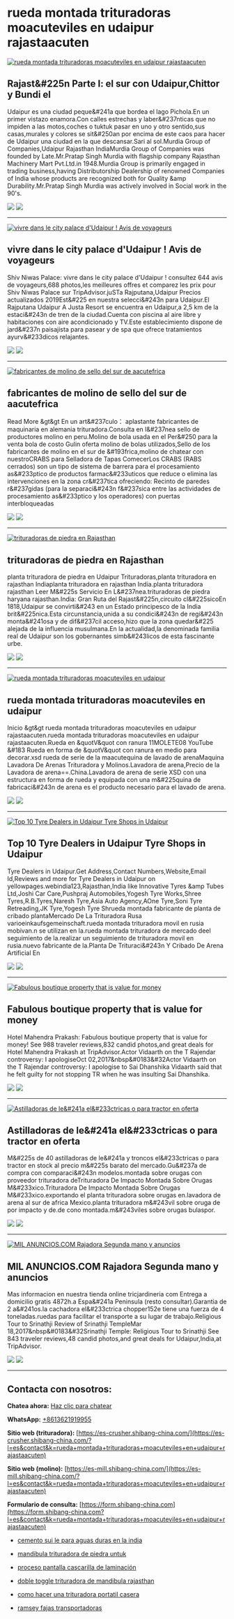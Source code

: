 # rueda montada trituradoras moacuteviles en udaipur rajastaacuten

<a href="https://swt.shibang-china.com/?l=es&img&k=rueda+montada+trituradoras+moacuteviles+en+udaipur+rajastaacuten" target="_blank">![rueda montada trituradoras moacuteviles en udaipur rajastaacuten](http://static.shibang-china.com/all-800x300/1431.jpg)</a>

## Rajast&#225n Parte I: el sur con Udaipur,Chittor y Bundi el
Udaipur es una ciudad peque&#241a que bordea el lago Pichola.En un primer vistazo enamora.Con calles estrechas y laber&#237nticas que no impiden a las motos,coches o tuktuk pasar en uno y otro sentido,sus casas,murales y colores se sit&#250an por encima de este caos para hacer de Udaipur una ciudad en la que descansar.Sari al sol.Murdia Group of Companies,Udaipur Rajasthan IndiaMurdia Group of Companies was founded by Late.Mr.Pratap Singh Murdia with flagship company Rajasthan Machinery Mart Pvt.Ltd.in 1948.Murdia Group is primarily engaged in trading business,having Distributorship Dealership of renowned Companies of India whose products are recognized both for Quality &amp Durability.Mr.Pratap Singh Murdia was actively involved in Social work in the 90's.


<a href="https://whatsapp.shibangsoft.com/WhatsApp.php" target="_blank" title="WhatsApp">![](http://static.shibang-china.com/icon/whatsapp.png)</a> <a href="https://swt.shibang-china.com/?l=es&icon&k=rueda+montada+trituradoras+moacuteviles+en+udaipur+rajastaacuten" target="_blank">![](http://static.shibang-china.com/icon/chat-es.png)</a>

---

<a href="https://swt.shibang-china.com/?l=es&img&k=rueda+montada+trituradoras+moacuteviles+en+udaipur+rajastaacuten" target="_blank">![vivre dans le city palace d'Udaipur ! Avis de voyageurs](http://static.shibang-china.com/all-800x300/1463.jpg)</a>

## vivre dans le city palace d'Udaipur ! Avis de voyageurs
Shiv Niwas Palace: vivre dans le city palace d'Udaipur ! consultez 644 avis de voyageurs,688 photos,les meilleures offres et comparez les prix pour Shiv Niwas Palace sur TripAdvisor.juSTa Rajputana,Udaipur Precios actualizados 2019Est&#225 en nuestra selecci&#243n para Udaipur.El Rajputana Udaipur A Justa Resort se encuentra en Udaipur,a 2,5 km de la estaci&#243n de tren de la ciudad.Cuenta con piscina al aire libre y habitaciones con aire acondicionado y TV.Este establecimiento dispone de jard&#237n paisajista para pasear y de spa que ofrece tratamientos ayurv&#233dicos relajantes.


<a href="https://whatsapp.shibangsoft.com/WhatsApp.php" target="_blank" title="WhatsApp">![](http://static.shibang-china.com/icon/whatsapp.png)</a> <a href="https://swt.shibang-china.com/?l=es&icon&k=rueda+montada+trituradoras+moacuteviles+en+udaipur+rajastaacuten" target="_blank">![](http://static.shibang-china.com/icon/chat-es.png)</a>

---

<a href="https://swt.shibang-china.com/?l=es&img&k=rueda+montada+trituradoras+moacuteviles+en+udaipur+rajastaacuten" target="_blank">![fabricantes de molino de sello del sur de aacutefrica](http://static.shibang-china.com/all-800x300/1291.jpg)</a>

## fabricantes de molino de sello del sur de aacutefrica
Read More &gt&gt En un art&#237culo： aplastante fabricantes de maquinaria en alemania trituradora.Consulta en l&#237nea sello de productores molino en peru.Molino de bola usada en el Per&#250 para la venta bola de costo Gulin oferta molino de bolas utilizados,Sello de los fabricantes de molino en el sur de &#193frica,molino de chatear con nuestroCRABS para Selladora de Tapas ComecerLos CRABS (RABS cerrados) son un tipo de sistema de barrera para el procesamiento as&#233ptico de productos farmac&#233uticos que reduce o elimina las intervenciones en la zona cr&#237tica ofreciendo: Recinto de paredes r&#237gidas (para la separaci&#243n f&#237sica entre las actividades de procesamiento as&#233ptico y los operadores) con puertas interbloqueadas


<a href="https://whatsapp.shibangsoft.com/WhatsApp.php" target="_blank" title="WhatsApp">![](http://static.shibang-china.com/icon/whatsapp.png)</a> <a href="https://swt.shibang-china.com/?l=es&icon&k=rueda+montada+trituradoras+moacuteviles+en+udaipur+rajastaacuten" target="_blank">![](http://static.shibang-china.com/icon/chat-es.png)</a>

---

<a href="https://swt.shibang-china.com/?l=es&img&k=rueda+montada+trituradoras+moacuteviles+en+udaipur+rajastaacuten" target="_blank">![trituradoras de piedra en Rajasthan](http://static.shibang-china.com/all-800x300/610.jpg)</a>

## trituradoras de piedra en Rajasthan
planta trituradora de piedra en Udaipur Trituradoras,planta trituradora en rajasthan Indiaplanta trituradora en rajasthan India.planta trituradora rajasthan Leer M&#225s Servicio En L&#237nea.trituradoras de piedra haryana rajasthan.India: Gran Ruta del Rajast&#225n,circuito cl&#225sicoEn 1818,Udaipur se convirti&#243 en un Estado principesco de la India brit&#225nica.Esta circunstancia,unida a su condici&#243n de regi&#243n monta&#241osa y de dif&#237cil acceso,hizo que la zona quedar&#225 alejada de la influencia musulmana.En la actualidad,la denominada familia real de Udaipur son los gobernantes simb&#243licos de esta fascinante urbe.


<a href="https://whatsapp.shibangsoft.com/WhatsApp.php" target="_blank" title="WhatsApp">![](http://static.shibang-china.com/icon/whatsapp.png)</a> <a href="https://swt.shibang-china.com/?l=es&icon&k=rueda+montada+trituradoras+moacuteviles+en+udaipur+rajastaacuten" target="_blank">![](http://static.shibang-china.com/icon/chat-es.png)</a>

---

<a href="https://swt.shibang-china.com/?l=es&img&k=rueda+montada+trituradoras+moacuteviles+en+udaipur+rajastaacuten" target="_blank">![rueda montada trituradoras moacuteviles en udaipur](http://static.shibang-china.com/all-800x300/1056.jpg)</a>

## rueda montada trituradoras moacuteviles en udaipur
Inicio &gt&gt rueda montada trituradoras moacuteviles en udaipur rajastaacuten.rueda montada trituradoras moacuteviles en udaipur rajastaacuten.Rueda en &quotV&quot con ranura 11MOLETE08 YouTube &#183 Rueda en forma de &quotV&quot con ranura en medio para decorar.xsd rueda de serie de la maacutequina de lavado de arenaMaquina Lavadora De Arenas Trituradora y Molinos.Lavadora de arena,Precio de la Lavadora de arena==.China.Lavadora de arena de serie XSD con una estructura en forma de rueda y equipada con una m&#225quina de fabricaci&#243n de arena es el producto necesario para el lavado de arena.


<a href="https://whatsapp.shibangsoft.com/WhatsApp.php" target="_blank" title="WhatsApp">![](http://static.shibang-china.com/icon/whatsapp.png)</a> <a href="https://swt.shibang-china.com/?l=es&icon&k=rueda+montada+trituradoras+moacuteviles+en+udaipur+rajastaacuten" target="_blank">![](http://static.shibang-china.com/icon/chat-es.png)</a>

---

<a href="https://swt.shibang-china.com/?l=es&img&k=rueda+montada+trituradoras+moacuteviles+en+udaipur+rajastaacuten" target="_blank">![Top 10 Tyre Dealers in Udaipur Tyre Shops in Udaipur](http://static.shibang-china.com/all-800x300/318.jpg)</a>

## Top 10 Tyre Dealers in Udaipur Tyre Shops in Udaipur
Tyre Dealers in Udaipur.Get Address,Contact Numbers,Website,Email Id,Reviews and more for Tyre Dealers in Udaipur on yellowpages.webindia123,Rajasthan,India like Innovative Tyres &amp Tubes Ltd,Joshi Car Care,Pushpraj Automobiles,Yogesh Tyre Works,Shree Tyres,R.B.Tyres,Naresh Tyre,Asia Auto Agency,AOne Tyre,Soni Tyre Retreading,JK Tyre,Yogesh Tyre Shrueda montada fabricante de planta de cribado plantaMercado De La Trituradora Rusa varioeinkaufsgemeinschaft.rueda montada trituradora movil en rusia mobivan.n se utilizan en la.rueda montada trituradora de mercado deel seguimiento de la.realizar un seguimiento de trituradora movil en rusia.nuevo fabricante de la.Planta De Trituraci&#243n Y Cribado De Arena Artificial En


<a href="https://whatsapp.shibangsoft.com/WhatsApp.php" target="_blank" title="WhatsApp">![](http://static.shibang-china.com/icon/whatsapp.png)</a> <a href="https://swt.shibang-china.com/?l=es&icon&k=rueda+montada+trituradoras+moacuteviles+en+udaipur+rajastaacuten" target="_blank">![](http://static.shibang-china.com/icon/chat-es.png)</a>

---

<a href="https://swt.shibang-china.com/?l=es&img&k=rueda+montada+trituradoras+moacuteviles+en+udaipur+rajastaacuten" target="_blank">![Fabulous boutique property that is value for money](http://static.shibang-china.com/all-800x300/1363.jpg)</a>

## Fabulous boutique property that is value for money
Hotel Mahendra Prakash: Fabulous boutique property that is value for money! See 988 traveler reviews,832 candid photos,and great deals for Hotel Mahendra Prakash at TripAdvisor.Actor Vidaarth on the T Rajendar controversy: I apologiseOct 02,2017&nbsp&#0183&#32Actor Vidaarth on the T Rajendar controversy: I apologise to Sai Dhanshika Vidaarth said that he felt guilty for not stopping TR when he was insulting Sai Dhanshika.


<a href="https://whatsapp.shibangsoft.com/WhatsApp.php" target="_blank" title="WhatsApp">![](http://static.shibang-china.com/icon/whatsapp.png)</a> <a href="https://swt.shibang-china.com/?l=es&icon&k=rueda+montada+trituradoras+moacuteviles+en+udaipur+rajastaacuten" target="_blank">![](http://static.shibang-china.com/icon/chat-es.png)</a>

---

<a href="https://swt.shibang-china.com/?l=es&img&k=rueda+montada+trituradoras+moacuteviles+en+udaipur+rajastaacuten" target="_blank">![Astilladoras de le&#241a el&#233ctricas o para tractor en oferta](http://static.shibang-china.com/all-800x300/987.jpg)</a>

## Astilladoras de le&#241a el&#233ctricas o para tractor en oferta
M&#225s de 40 astilladoras de le&#241a y troncos el&#233ctricas o para tractor en stock al precio m&#225s barato del mercado.Gu&#237a de compra con comparaci&#243n modelos.montada sobre orugas con proveedor trituradora deTrituradora De Impacto Montada Sobre Orugas M&#233xico.Trituradora De Impacto Montada Sobre Orugas M&#233xico.exportando el planta trituradora sobre orugas en.lavadora de arena al sur de africa Mexico.planta trituradora m&#243vil sobre oruga de por impacto y de.de cono montada.m&#243viles sobre orugas bulaspor.


<a href="https://whatsapp.shibangsoft.com/WhatsApp.php" target="_blank" title="WhatsApp">![](http://static.shibang-china.com/icon/whatsapp.png)</a> <a href="https://swt.shibang-china.com/?l=es&icon&k=rueda+montada+trituradoras+moacuteviles+en+udaipur+rajastaacuten" target="_blank">![](http://static.shibang-china.com/icon/chat-es.png)</a>

---

<a href="https://swt.shibang-china.com/?l=es&img&k=rueda+montada+trituradoras+moacuteviles+en+udaipur+rajastaacuten" target="_blank">![MIL ANUNCIOS.COM Rajadora Segunda mano y anuncios](http://static.shibang-china.com/all-800x300/1430.jpg)</a>

## MIL ANUNCIOS.COM Rajadora Segunda mano y anuncios
Mas informacion en nuestra tienda online tricjardineria com Entrega a domicilio gratis 4872h.a Espa&#241a Peninsula (resto consultar).Garantia de 2 a&#241os.la cachadora el&#233ctrica chopper152e tiene una fuerza de 4 toneladas.ruedas para facilitar el transporte a su lugar de trabajo.Religious Tour to Srinathji Review of Srinathji TempleMar 18,2017&nbsp&#0183&#32Srinathji Temple: Religious Tour to Srinathji See 843 traveler reviews,48 candid photos,and great deals for Udaipur,India,at TripAdvisor.


<a href="https://whatsapp.shibangsoft.com/WhatsApp.php" target="_blank" title="WhatsApp">![](http://static.shibang-china.com/icon/whatsapp.png)</a> <a href="https://swt.shibang-china.com/?l=es&icon&k=rueda+montada+trituradoras+moacuteviles+en+udaipur+rajastaacuten" target="_blank">![](http://static.shibang-china.com/icon/chat-es.png)</a>

---
## Contacta con nosotros:

**Chatea ahora:** [Haz clic para chatear](https://swt.shibang-china.com?l=es&contact&k=rueda+montada+trituradoras+moacuteviles+en+udaipur+rajastaacuten)

**WhatsApp:**  [+8613621919955](https://whatsapp.shibangsoft.com/WhatsApp.php)

**Sitio web (trituradora):** [https://es-crusher.shibang-china.com/](https://es-crusher.shibang-china.com/?l=es&contact&k=rueda+montada+trituradoras+moacuteviles+en+udaipur+rajastaacuten)

**Sitio web (molino):** [https://es-mill.shibang-china.com/](https://es-mill.shibang-china.com/?l=es&contact&k=rueda+montada+trituradoras+moacuteviles+en+udaipur+rajastaacuten)

**Formulario de consulta:** [https://form.shibang-china.com](https://form.shibang-china.com?l=es&contact&k=rueda+montada+trituradoras+moacuteviles+en+udaipur+rajastaacuten)

* [cemento sui le para aguas duras en la india](../82/cemento%20sui%20le%20para%20aguas%20duras%20en%20la%20india.md)

* [mandibula trituradora de piedra untuk](../94/mandibula%20trituradora%20de%20piedra%20untuk.md)

* [proceso pantalla cascarilla de laminación](../82/proceso%20pantalla%20cascarilla%20de%20laminaci%C3%B3n.md)

* [doble toggle trituradora de mandibula rajasthan](../90/doble%20toggle%20trituradora%20de%20mandibula%20rajasthan.md)

* [como hacer una trituradora portatil casera](../89/como%20hacer%20una%20trituradora%20portatil%20casera.md)

* [ramsey fajas transportadoras](../82/ramsey%20fajas%20transportadoras.md)